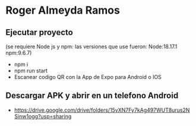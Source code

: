 # Roger Almeyda Ramos

## Ejecutar proyecto

(se requiere Node js y npm: las versiones que use fueron: Node:18.17.1 npm:9.6.7)

- npm i
- npm run start
- Escanear codigo QR con la App de Expo para Android o IOS

## Descargar APK y abrir en un telefono Android

- https://drive.google.com/drive/folders/15vXN7Fy7kAg497WUT8urus2NSinw1ogg?usp=sharing
